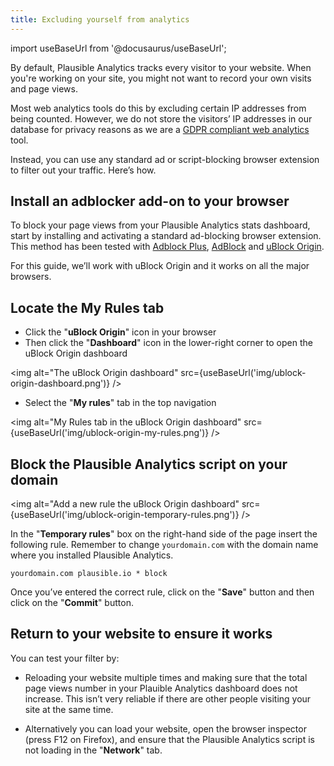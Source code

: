 ```yaml
---
title: Excluding yourself from analytics
---
```


import useBaseUrl from '@docusaurus/useBaseUrl';

By default, Plausible Analytics tracks every visitor to your website. When you're working on your site, you might not want to record your own visits and page views.

Most web analytics tools do this by excluding certain IP addresses from being counted. However, we do not store the visitors’ IP addresses in our database for privacy reasons as we are a [GDPR compliant web analytics](https://plausible.io/data-policy) tool.

Instead, you can use any standard ad or script-blocking browser extension to filter out your traffic. Here’s how.

## Install an adblocker add-on to your browser

To block your page views from your Plausible Analytics stats dashboard, start by installing and activating a standard ad-blocking browser extension. This method has been tested with [Adblock Plus](https://adblockplus.org/), [AdBlock](https://getadblock.com/) and [uBlock Origin](https://github.com/gorhill/uBlock/#installation). 

For this guide, we’ll work with uBlock Origin and it works on all the major browsers.

## Locate the My Rules tab

* Click the "**uBlock Origin**" icon in your browser
* Then click the "**Dashboard**" icon in the lower-right corner to open the uBlock Origin dashboard

<img alt="The uBlock Origin dashboard" src={useBaseUrl('img/ublock-origin-dashboard.png')} />

* Select the "**My rules**" tab in the top navigation

<img alt="My Rules tab in the uBlock Origin dashboard" src={useBaseUrl('img/ublock-origin-my-rules.png')} />

## Block the Plausible Analytics script on your domain

<img alt="Add a new rule the uBlock Origin dashboard" src={useBaseUrl('img/ublock-origin-temporary-rules.png')} />

In the "**Temporary rules**" box on the right-hand side of the page insert the following rule. Remember to change `yourdomain.com` with the domain name where you installed Plausible Analytics.

``` yourdomain.com plausible.io * block ```

Once you’ve entered the correct rule, click on the "**Save**" button and then click on the "**Commit**" button.

## Return to your website to ensure it works

You can test your filter by:

* Reloading your website multiple times and making sure that the total page views number in your Plauible Analytics dashboard does not increase. This isn’t very reliable if there are other people visiting your site at the same time.

* Alternatively you can load your website, open the browser inspector (press F12 on Firefox), and ensure that the Plausible Analytics script is not loading in the "**Network**" tab.
